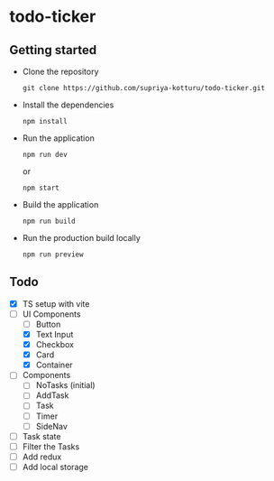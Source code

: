 # todo-ticker

## Getting started

- Clone the repository
  ```
  git clone https://github.com/supriya-kotturu/todo-ticker.git
  ```
- Install the dependencies
  ```
  npm install
  ```
- Run the application
  ```
  npm run dev
  ```
  or
  ```
  npm start
  ```
- Build the application
  ```
  npm run build
  ```
- Run the production build locally
  ```
  npm run preview
  ```

## Todo

- [x] TS setup with vite
- [ ] UI Components
  - [ ] Button
  - [x] Text Input
  - [x] Checkbox
  - [x] Card
  - [x] Container
- [ ] Components
  - [ ] NoTasks (initial)
  - [ ] AddTask
  - [ ] Task
  - [ ] Timer
  - [ ] SideNav
- [ ] Task state
- [ ] Filter the Tasks
- [ ] Add redux
- [ ] Add local storage
